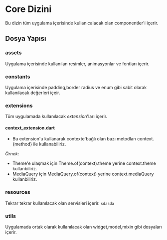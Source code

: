 # Core Dizini

Bu dizin tüm uygulama içerisinde kullanıcalacak olan componentler'i içerir.

## Dosya Yapısı

### assets
Uygulama içerisinde kullanılan resimler, animasyonlar ve fontları içerir.

### constants
Uygulama içerisinde padding,border radius ve enum gibi sabit olarak kullanılacak değerleri içeir.

### extensions 
Tüm uygulamada kullanılacak *extension*'ları içerir.
#### context_extension.dart
* Bu extension'u kullanarak contexte'bağlı olan bazı metodları context.{method} ile kullanabiliriz.

*Örnek*: 
* Theme'e ulaşmak için Theme.of(context).theme yerine context.theme kullanbiliriz.
* MediaQuery için MediaQuery.of(context) yerine context.mediaQuery kullanbiliriz.

### resources
Tekrar tekrar kullanılacak olan servisleri içerir.
`sdasda`

### utils
Uygulamada ortak olarak kullanılacak olan widget,model,mixin gibi dosyaları içerir.

